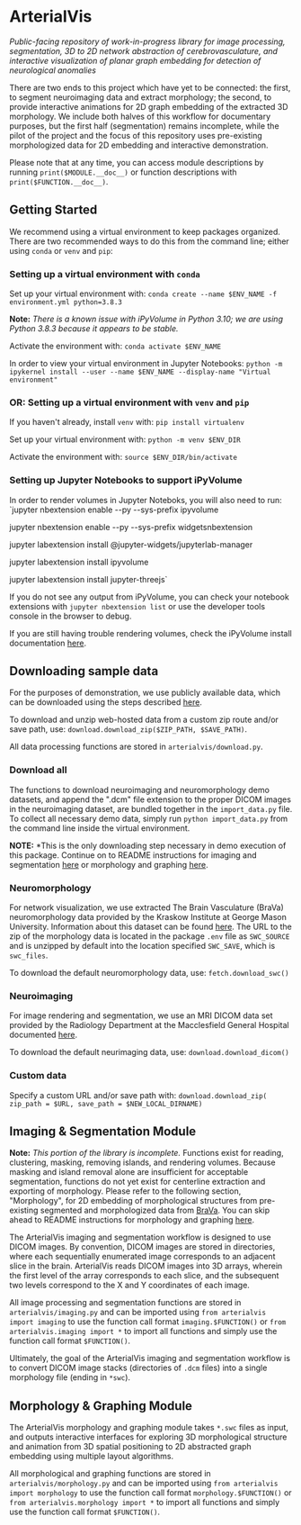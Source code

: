 # ArterialVis

*Public-facing repository of work-in-progress library for image processing, segmentation, 3D to 2D network abstraction of cerebrovasculature, and interactive visualization of planar graph embedding for detection of neurological anomalies*

There are two ends to this project which have yet to be connected: the first, to segment neuroimaging data and extract morphology; the second, to provide interactive animations for 2D graph embedding of the extracted 3D morphology. We include both halves of this workflow for documentary purposes, but the first half (segmentation) remains incomplete, while the pilot of the project and the focus of this repository uses pre-existing morphologized data for 2D embedding and interactive demonstration.

Please note that at any time, you can access module descriptions by running
`print($MODULE.__doc__)` or function descriptions with `print($FUNCTION.__doc__)`.

## Getting Started

We recommend using a virtual environment to keep packages organized. There are two recommended ways to do this from the command line; either using `conda` or `venv` and `pip`:

### Setting up a virtual environment with `conda`

Set up your virtual environment with:
`conda create --name $ENV_NAME -f environment.yml python=3.8.3`

**Note:** *There is a known issue with iPyVolume in Python 3.10; we are using Python 3.8.3 because it appears to be stable.*

Activate the environment with:
`conda activate $ENV_NAME`

In order to view your virtual environment in Jupyter Notebooks:
`python -m ipykernel install --user --name $ENV_NAME --display-name "Virtual environment"`

### OR: Setting up a virtual environment with `venv` and `pip`

If you haven't already, install `venv` with:
`pip install virtualenv`

Set up your virtual environment with:
`python -m venv $ENV_DIR`

Activate the environment with:
`source $ENV_DIR/bin/activate`

### Setting up Jupyter Notebooks to support iPyVolume

In order to render volumes in Jupyter Noteboks, you will also need to run:
`jupyter nbextension enable --py --sys-prefix ipyvolume

jupyter nbextension enable --py --sys-prefix widgetsnbextension

jupyter labextension install @jupyter-widgets/jupyterlab-manager

jupyter labextension install ipyvolume

jupyter labextension install jupyter-threejs`

If you do not see any output from iPyVolume, you can check your notebook extensions with `jupyter nbextension list` or use the developer tools console in the browser to debug.

If you are still having trouble rendering volumes, check the iPyVolume install documentation [here](https://ipyvolume.readthedocs.io/en/latest/install.html).

## Downloading sample data

For the purposes of demonstration, we use publicly available data, which can be downloaded using the steps described [here](#demodown).

To download and unzip web-hosted data from a custom zip route and/or save path, use: `download.download_zip($ZIP_PATH, $SAVE_PATH)`.

All data processing functions are stored in `arterialvis/download.py`.

### <a name="demodown"></a>Download all
The functions to download neuroimaging and neuromorphology demo datasets, and append the ".dcm" file extension to the proper DICOM images in the neuroimaging dataset, are bundled together in the `import_data.py` file. To collect all necessary demo data, simply run `python import_data.py` from the command line inside the virtual environment.

**NOTE:** *This is the only downloading step necessary in demo execution of this package. Continue on to README instructions for imaging and segmentation [here](#imaging) or morphology and graphing [here](#graphing).

### Neuromorphology
For network visualization, we use extracted The Brain Vasculature (BraVa) neuromorphology data provided by the Kraskow Institute at George Mason University. Information about this dataset can be found [here](http://cng.gmu.edu/brava/home.php). The URL to the zip of the morphology data is located in the package `.env` file as `SWC_SOURCE` and is unzipped by default into the location specified `SWC_SAVE`, which is `swc_files`.

To download the default neuromorphology data, use:
`fetch.download_swc()`

### Neuroimaging
For image rendering and segmentation, we use an MRI DICOM data set provided by the Radiology Department at the Macclesfield General Hospital documented [here](https://zenodo.org/record/16956).

To download the default neurimaging data, use:
`download.download_dicom()`

### Custom data
Specify a custom URL and/or save path with:
`download.download_zip(
    zip_path = $URL,
    save_path = $NEW_LOCAL_DIRNAME)`

## <a name="imaging"></a>Imaging & Segmentation Module

**Note:** *This portion of the library is incomplete.* Functions exist for reading, clustering, masking, removing islands, and rendering volumes. Because masking and island removal alone are insufficient for acceptable segmentation, functions do not yet exist for centerline extraction and exporting of morphology. Please refer to the following section, "Morphology", for 2D embedding of morphological structures from pre-existing segmented and morphologized data from [BraVa](http://cng.gmu.edu/brava/home.php). You can skip ahead to README instructions for morphology and graphing [here](#graphing).

The ArterialVis imaging and segmentation workflow is designed to use DICOM images. By convention, DICOM images are stored in directories, where each sequentially enumerated image corresponds to an adjacent slice in the brain. ArterialVis reads DICOM images into 3D arrays, wherein the first level of the array corresponds to each slice, and the subsequent two levels correspond to the X and Y coordinates of each image.

All image processing and segmentation functions are stored in `arterialvis/imaging.py` and can be imported using `from arterialvis import imaging` to use the function call format `imaging.$FUNCTION()` or `from arterialvis.imaging import *` to import all functions and simply use the function call format `$FUNCTION()`.

Ultimately, the goal of the ArterialVis imaging and segmentation workflow is to convert DICOM image stacks (directories of `.dcm` files) into a single morphology file (ending in `*swc`).

## <a name="morphology"></a>Morphology & Graphing Module

The ArterialVis morphology and graphing module takes `*.swc` files as input, and outputs interactive interfaces for exploring 3D morphological structure and animation from 3D spatial positioning to 2D abstracted graph embedding using multiple layout algorithms.

All morphological and graphing functions are stored in `arterialvis/morphology.py` and can be imported using `from arterialvis import morphology` to use the function call format `morphology.$FUNCTION()` or `from arterialvis.morphology import *` to import all functions and simply use the function call format `$FUNCTION()`.
